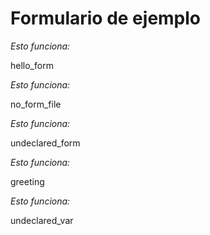 # Formulario de ejemplo

_Esto funciona:_

<jsonform>hello_form</jsonform>

_Esto funciona:_

<jsonform>no_form_file</jsonform>

_Esto funciona:_

<jsonform>undeclared_form</jsonform>

_Esto funciona:_

<variable>greeting</variable>

_Esto funciona:_

<variable>undeclared_var</variable>
